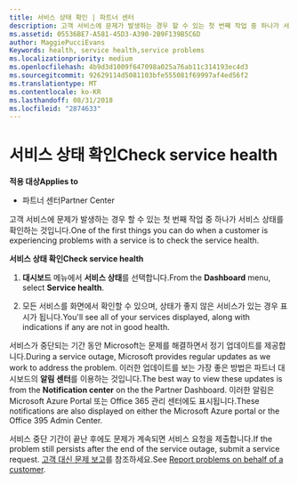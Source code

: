 ```yaml
---
title: 서비스 상태 확인 | 파트너 센터
description: 고객 서비스에 문제가 발생하는 경우 할 수 있는 첫 번째 작업 중 하나가 서비스 상태를 확인하는 것입니다.
ms.assetid: 05536BE7-A581-45D3-A390-2B9F139B5C6D
author: MaggiePucciEvans
Keywords: health, service health,service problems
ms.localizationpriority: medium
ms.openlocfilehash: 4b9d3d1009f647098a025a76ab11c314193ec4d3
ms.sourcegitcommit: 92629114d5081103bfe555081f69997af4ed56f2
ms.translationtype: MT
ms.contentlocale: ko-KR
ms.lasthandoff: 08/31/2018
ms.locfileid: "2874633"
---
```

# <a name="check-service-health"></a><span data-ttu-id="be149-103">서비스 상태 확인</span><span class="sxs-lookup"><span data-stu-id="be149-103">Check service health</span></span>

**<span data-ttu-id="be149-104">적용 대상</span><span class="sxs-lookup"><span data-stu-id="be149-104">Applies to</span></span>**

-  <span data-ttu-id="be149-105">파트너 센터</span><span class="sxs-lookup"><span data-stu-id="be149-105">Partner Center</span></span>

<span data-ttu-id="be149-106">고객 서비스에 문제가 발생하는 경우 할 수 있는 첫 번째 작업 중 하나가 서비스 상태를 확인하는 것입니다.</span><span class="sxs-lookup"><span data-stu-id="be149-106">One of the first things you can do when a customer is experiencing problems with a service is to check the service health.</span></span>

**<span data-ttu-id="be149-107">서비스 상태 확인</span><span class="sxs-lookup"><span data-stu-id="be149-107">Check service health</span></span>**

1.  <span data-ttu-id="be149-108">**대시보드** 메뉴에서 **서비스 상태**를 선택합니다.</span><span class="sxs-lookup"><span data-stu-id="be149-108">From the **Dashboard** menu, select **Service health**.</span></span> 

2.  <span data-ttu-id="be149-109">모든 서비스를 화면에서 확인할 수 있으며, 상태가 좋지 않은 서비스가 있는 경우 표시가 됩니다.</span><span class="sxs-lookup"><span data-stu-id="be149-109">You'll see all of your services displayed, along with indications if any are not in good health.</span></span> 

<span data-ttu-id="be149-110">서비스가 중단되는 기간 동안 Microsoft는 문제를 해결하면서 정기 업데이트를 제공합니다.</span><span class="sxs-lookup"><span data-stu-id="be149-110">During a service outage, Microsoft provides regular updates as we work to address the problem.</span></span> <span data-ttu-id="be149-111">이러한 업데이트를 보는 가장 좋은 방법은 파트너 대시보드의 **알림 센터**를 이용하는 것입니다.</span><span class="sxs-lookup"><span data-stu-id="be149-111">The best way to view these updates is from the **Notification center** on the the Partner Dashboard.</span></span> <span data-ttu-id="be149-112">이러한 알림은 Microsoft Azure Portal 또는 Office 365 관리 센터에도 표시됩니다.</span><span class="sxs-lookup"><span data-stu-id="be149-112">These notifications are also displayed on either the Microsoft Azure portal or the Office 395 Admin Center.</span></span>

<span data-ttu-id="be149-113">서비스 중단 기간이 끝난 후에도 문제가 계속되면 서비스 요청을 제출합니다.</span><span class="sxs-lookup"><span data-stu-id="be149-113">If the problem still persists after the end of the service outage, submit a service request.</span></span> <span data-ttu-id="be149-114">[고객 대신 문제 보고](report-problems-on-behalf-of-a-customer.md)를 참조하세요.</span><span class="sxs-lookup"><span data-stu-id="be149-114">See [Report problems on behalf of a customer](report-problems-on-behalf-of-a-customer.md).</span></span>

 

 



